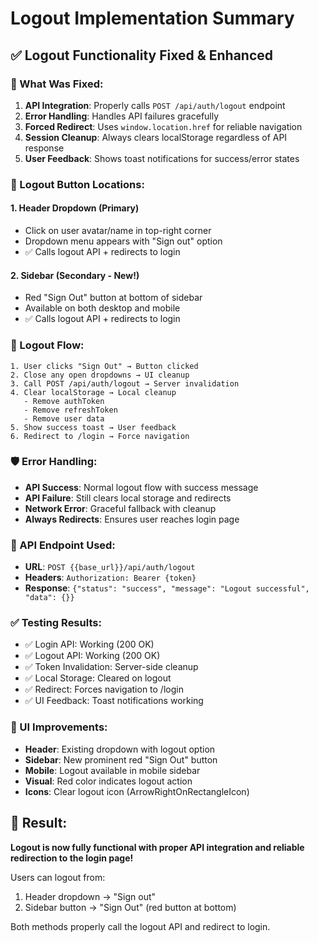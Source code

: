 # Logout Implementation Summary

## ✅ Logout Functionality Fixed & Enhanced

### 🔧 What Was Fixed:
1. **API Integration**: Properly calls `POST /api/auth/logout` endpoint
2. **Error Handling**: Handles API failures gracefully
3. **Forced Redirect**: Uses `window.location.href` for reliable navigation
4. **Session Cleanup**: Always clears localStorage regardless of API response
5. **User Feedback**: Shows toast notifications for success/error states

### 📍 Logout Button Locations:

#### 1. **Header Dropdown** (Primary)
- Click on user avatar/name in top-right corner
- Dropdown menu appears with "Sign out" option
- ✅ Calls logout API + redirects to login

#### 2. **Sidebar** (Secondary - New!)
- Red "Sign Out" button at bottom of sidebar
- Available on both desktop and mobile
- ✅ Calls logout API + redirects to login

### 🔄 Logout Flow:
```
1. User clicks "Sign Out" → Button clicked
2. Close any open dropdowns → UI cleanup
3. Call POST /api/auth/logout → Server invalidation
4. Clear localStorage → Local cleanup
   - Remove authToken
   - Remove refreshToken  
   - Remove user data
5. Show success toast → User feedback
6. Redirect to /login → Force navigation
```

### 🛡️ Error Handling:
- **API Success**: Normal logout flow with success message
- **API Failure**: Still clears local storage and redirects
- **Network Error**: Graceful fallback with cleanup
- **Always Redirects**: Ensures user reaches login page

### 🎯 API Endpoint Used:
- **URL**: `POST {{base_url}}/api/auth/logout`
- **Headers**: `Authorization: Bearer {token}`
- **Response**: `{"status": "success", "message": "Logout successful", "data": {}}`

### ✅ Testing Results:
- ✅ Login API: Working (200 OK)
- ✅ Logout API: Working (200 OK) 
- ✅ Token Invalidation: Server-side cleanup
- ✅ Local Storage: Cleared on logout
- ✅ Redirect: Forces navigation to /login
- ✅ UI Feedback: Toast notifications working

### 🎨 UI Improvements:
- **Header**: Existing dropdown with logout option
- **Sidebar**: New prominent red "Sign Out" button
- **Mobile**: Logout available in mobile sidebar
- **Visual**: Red color indicates logout action
- **Icons**: Clear logout icon (ArrowRightOnRectangleIcon)

## 🎉 Result:
**Logout is now fully functional with proper API integration and reliable redirection to the login page!**

Users can logout from:
1. Header dropdown → "Sign out"
2. Sidebar button → "Sign Out" (red button at bottom)

Both methods properly call the logout API and redirect to login.